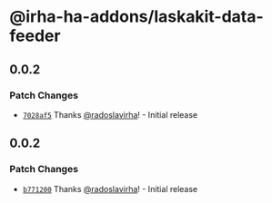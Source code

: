 # @irha-ha-addons/laskakit-data-feeder

## 0.0.2

### Patch Changes

- [`7028af5`](https://github.com/radoslavirha/ha-addons/commit/7028af5bc4ae7acbd09c166cb2685c68255f6d19) Thanks [@radoslavirha](https://github.com/radoslavirha)! - Initial release

## 0.0.2

### Patch Changes

- [`b771200`](https://github.com/radoslavirha/ha-addons/commit/b771200f366bfdcdddabd85830bb43af71667354) Thanks [@radoslavirha](https://github.com/radoslavirha)! - Initial release

